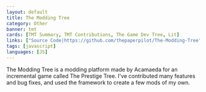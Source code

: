 ```yaml
---
layout: default
title: The Modding Tree
category: Other
banner: tmt
cards: [TMT Summary, TMT Contributions, The Game Dev Tree, Lit]
links: ["Source Code|https://github.com/thepaperpilot/The-Modding-Tree", "The Game Dev Tree|http://thepaperpilot.org/gamedevtree/"], "Lit|http://thepaperpilot.org/lit/"]
tags: [javascript]
languages: [JS]
---
```

The Modding Tree is a modding platform made by Acamaeda for an incremental game called The Prestige Tree. I've contributed many features and bug fixes, and used the framework to create a few mods of my own.
